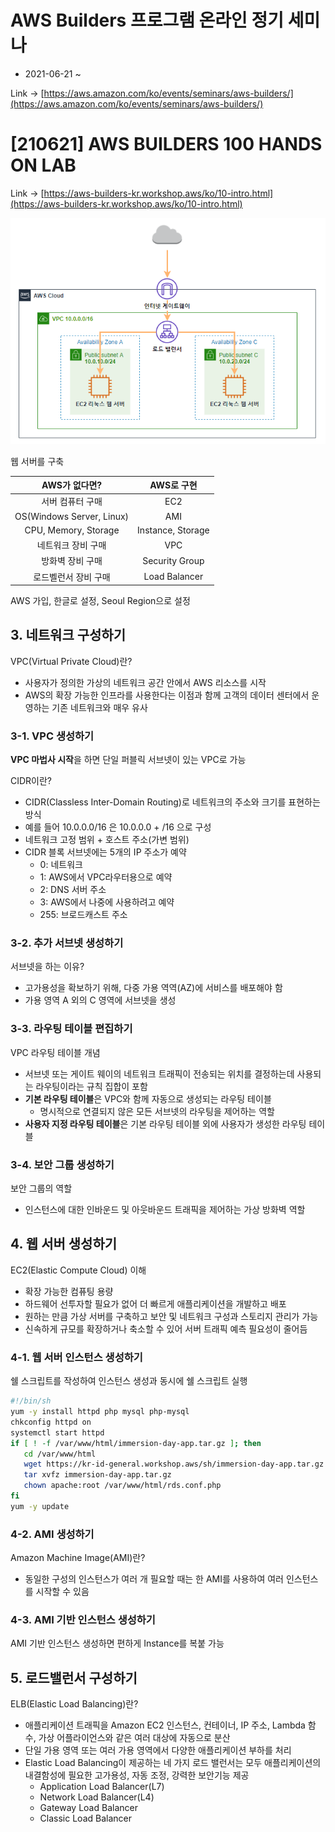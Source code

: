 # AWS Builders 프로그램 온라인 정기 세미나

- 2021-06-21 ~

Link -> [https://aws.amazon.com/ko/events/seminars/aws-builders/](https://aws.amazon.com/ko/events/seminars/aws-builders/)

# [210621] AWS BUILDERS 100 HANDS ON LAB

Link -> [https://aws-builders-kr.workshop.aws/ko/10-intro.html](https://aws-builders-kr.workshop.aws/ko/10-intro.html)

![01-LAB.png](./.assets/01LAB.png)

웹 서버를 구축

|AWS가 없다면?|AWS로 구현|
|:---:|:---:|
|서버 컴퓨터 구매|EC2|
|OS(Windows Server, Linux)|AMI|
|CPU, Memory, Storage|Instance, Storage|
|네트워크 장비 구매|VPC|
|방화벽 장비 구매|Security Group|
|로드벨런서 장비 구매|Load Balancer|

AWS 가입, 한글로 설정, Seoul Region으로 설정

## 3. 네트워크 구성하기

VPC(Virtual Private Cloud)란?
- 사용자가 정의한 가상의 네트워크 공간 안에서 AWS 리소스를 시작
- AWS의 확장 가능한 인프라를 사용한다는 이점과 함께 고객의 데이터 센터에서 운영하는 기존 네트워크와 매우 유사

### 3-1. VPC 생성하기

**VPC 마법사 시작**을 하면 단일 퍼블릭 서브넷이 있는 VPC로 가능

CIDR이란?
- CIDR(Classless Inter-Domain Routing)로 네트워크의 주소와 크기를 표현하는 방식
- 예를 들어 10.0.0.0/16 은 10.0.0.0 + /16 으로 구성
- 네트워크 고정 범위 + 호스트 주소(가변 범위)
- CIDR 블록 서브넷에는 5개의 IP 주소가 예약
  - 0: 네트워크
  - 1: AWS에서 VPC라우터용으로 예약
  - 2: DNS 서버 주소
  - 3: AWS에서 나중에 사용하려고 예약
  - 255: 브로드캐스트 주소

### 3-2. 추가 서브넷 생성하기

서브넷을 하는 이유?
- 고가용성을 확보하기 위해, 다중 가용 역역(AZ)에 서비스를 배포해야 함
- 가용 영역 A 외의 C 영역에 서브넷을 생성

### 3-3. 라우팅 테이블 편집하기

VPC 라우팅 테이블 개념
- 서브넷 또는 게이트 웨이의 네트워크 트래픽이 전송되는 위치를 결정하는데 사용되는 라우팅이라는 규칙 집합이 포함
- **기본 라우팅 테이블**은 VPC와 함께 자동으로 생성되는 라우팅 테이블
  - 명시적으로 연결되지 않은 모든 서브넷의 라우팅을 제어하는 역할
- **사용자 지정 라우팅 테이블**은 기본 라우팅 테이블 외에 사용자가 생성한 라우팅 테이블

### 3-4. 보안 그룹 생성하기

보안 그룹의 역할
- 인스턴스에 대한 인바운드 및 아웃바운드 트래픽을 제어하는 가상 방화벽 역할

## 4. 웹 서버 생성하기

EC2(Elastic Compute Cloud) 이해
- 확장 가능한 컴퓨팅 용량
- 하드웨어 선투자할 필요가 없어 더 빠르게 애플리케이션을 개발하고 배포
- 원하는 만큼 가상 서버를 구축하고 보안 및 네트워크 구성과 스토리지 관리가 가능
- 신속하게 규모를 확장하거나 축소할 수 있어 서버 트래픽 예측 필요성이 줄어듬

### 4-1. 웹 서버 인스턴스 생성하기

쉘 스크립트를 작성하여 인스턴스 생성과 동시에 쉘 스크립트 실행

```bash
#!/bin/sh
yum -y install httpd php mysql php-mysql
chkconfig httpd on
systemctl start httpd
if [ ! -f /var/www/html/immersion-day-app.tar.gz ]; then
   cd /var/www/html
   wget https://kr-id-general.workshop.aws/sh/immersion-day-app.tar.gz
   tar xvfz immersion-day-app.tar.gz
   chown apache:root /var/www/html/rds.conf.php
fi
yum -y update
```

### 4-2. AMI 생성하기

Amazon Machine Image(AMI)란?
- 동일한 구성의 인스턴스가 여러 개 필요할 때는 한 AMI를 사용하여 여러 인스턴스를 시작할 수 있음

### 4-3. AMI 기반 인스턴스 생성하기

AMI 기반 인스턴스 생성하면 편하게 Instance를 복붙 가능

## 5. 로드밸런서 구성하기

ELB(Elastic Load Balancing)란?
- 애플리케이션 트래픽을 Amazon EC2 인스턴스, 컨테이너, IP 주소, Lambda 함수, 가상 어플라이언스와 같은 여러 대상에 자동으로 분산
- 단일 가용 영역 또는 여러 가용 영역에서 다양한 애플리케이션 부하를 처리
- Elastic Load Balancing이 제공하는 네 가지 로드 밸런서는 모두 애플리케이션의 내결함성에 필요한 고가용성, 자동 조정, 강력한 보안기능 제공
  - Application Load Balancer(L7)
  - Network Load Balancer(L4)
  - Gateway Load Balancer
  - Classic Load Balancer
